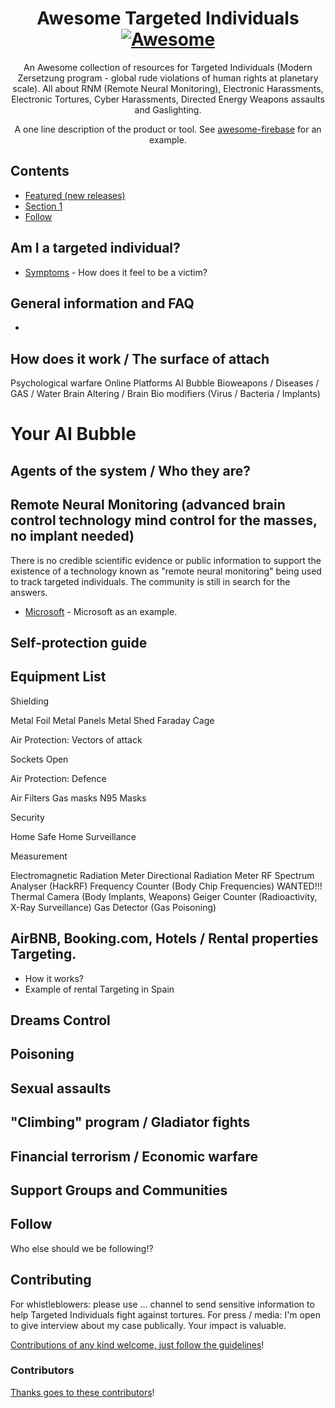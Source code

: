 <div align="center">

<!-- title -->

<!--lint ignore no-dead-urls-->

# Awesome Targeted Individuals [![Awesome](https://awesome.re/badge.svg)](https://awesome.re) 

<!-- subtitle -->

An Awesome collection of resources for Targeted Individuals (Modern Zersetzung program - global rude violations of human rights at planetary scale).
All about RNM (Remote Neural Monitoring), Electronic Harassments, Electronic Tortures, Cyber Harassments, Directed Energy Weapons assaults and Gaslighting.

<!-- description -->

A one line description of the product or tool. See
[awesome-firebase](https://github.com/jthegedus/awesome-firebase) for an
example.

</div>

<!-- TOC -->

## Contents

- [Featured (new releases)](#featured-new-releases)
- [Section 1](#section-1)
- [Follow](#follow)

<!-- CONTENT -->

## Am I a targeted individual?

- [Symptoms](https://stop007.org/home/how-is-it-all-possible/for-new-victims/) - How does it feel to be a victim?




## General information and FAQ

- 

## How does it work / The surface of attach

Psychological warfare
Online Platforms AI Bubble
Bioweapons / Diseases / GAS / Water
Brain Altering / Brain Bio modifiers (Virus / Bacteria / Implants)

# Your AI Bubble


## Agents of the system / Who they are?


## Remote Neural Monitoring (advanced brain control technology mind control for the masses, no implant needed)

There is no credible scientific evidence or public information to support the existence of a technology 
known as "remote neural monitoring" being used to track targeted individuals. The community is still in search for the answers.

- [Microsoft](https://www.microsoft.com/) - Microsoft as an example.

## Self-protection guide

## Equipment List

Shielding

Metal Foil 
Metal Panels
Metal Shed
Faraday Cage

Air Protection: Vectors of attack

Sockets
Open

Air Protection: Defence

Air Filters
Gas masks
N95 Masks

Security

Home Safe
Home Surveillance

Measurement

Electromagnetic Radiation Meter
Directional Radiation Meter 
RF Spectrum Analyser (HackRF)
Frequency Counter (Body Chip Frequencies) WANTED!!!
Thermal Camera (Body Implants, Weapons)
Geiger Counter (Radioactivity, X-Ray Surveillance)
Gas Detector (Gas Poisoning)


## AirBNB, Booking.com, Hotels / Rental properties Targeting.

- How it works?
- Example of rental Targeting in Spain

## Dreams Control


## Poisoning

## Sexual assaults 

## "Climbing" program / Gladiator fights

## Financial terrorism / Economic warfare

## Support Groups and Communities


<!-- END CONTENT -->

## Follow

<!-- list people worth following on social sites (Twitter, LinkedIn, GitHub, YouTube etc.) -->

Who else should we be following!?

## Contributing

For whistleblowers: please use ... channel to send sensitive information to help Targeted Individuals fight against tortures.
For press / media: I'm open to give interview about my case publically. Your impact is valuable.

[Contributions of any kind welcome, just follow the guidelines](contributing.md)!

### Contributors

[Thanks goes to these contributors](https://github.com/YOUR_GITHUB_USER/YOUR_REPO/graphs/contributors)!
